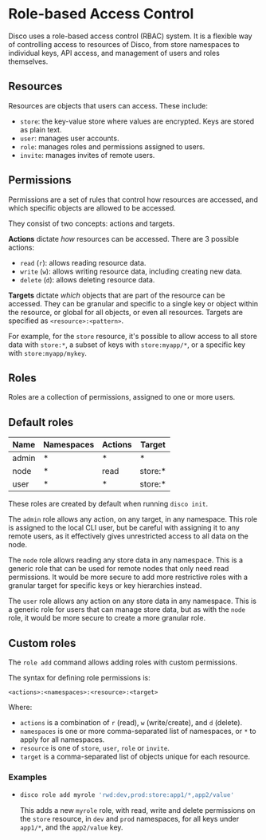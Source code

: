 # Role-based Access Control

Disco uses a role-based access control (RBAC) system. It is a flexible way of controlling access to resources of Disco, from store namespaces to individual keys, API access, and management of users and roles themselves.


## Resources

Resources are objects that users can access. These include:
- `store`: the key-value store where values are encrypted. Keys are stored as plain text.
- `user`: manages user accounts.
- `role`: manages roles and permissions assigned to users.
- `invite`: manages invites of remote users.

## Permissions

Permissions are a set of rules that control how resources are accessed, and which specific objects are allowed to be accessed.

They consist of two concepts: actions and targets.

**Actions** dictate _how_ resources can be accessed. There are 3 possible actions:
- `read` (`r`): allows reading resource data.
- `write` (`w`): allows writing resource data, including creating new data.
- `delete` (`d`): allows deleting resource data.

**Targets** dictate _which_ objects that are part of the resource can be accessed. They can be granular and specific to a single key or object within the resource, or global for all objects, or even all resources. Targets are specified as `<resource>:<pattern>`.

For example, for the `store` resource, it's possible to allow access to all store data with `store:*`, a subset of keys with `store:myapp/*`, or a specific key with `store:myapp/mykey`.


## Roles

Roles are a collection of permissions, assigned to one or more users.


## Default roles

| Name  | Namespaces | Actions | Target  |
|-------|------------|---------|---------|
| admin | *          | *       | *       |
| node  | *          | read    | store:* |
| user  | *          | *       | store:* |

These roles are created by default when running `disco init`.

The `admin` role allows any action, on any target, in any namespace. This role is assigned to the local CLI user, but be careful with assigning it to any remote users, as it effectively gives unrestricted access to all data on the node.

The `node` role allows reading any store data in any namespace. This is a generic role that can be used for remote nodes that only need read permissions. It would be more secure to add more restrictive roles with a granular target for specific keys or key hierarchies instead.

The `user` role allows any action on any store data in any namespace. This is a generic role for users that can manage store data, but as with the `node` role, it would be more secure to create a more granular role.


## Custom roles

The `role add` command allows adding roles with custom permissions.

The syntax for defining role permissions is:
```
<actions>:<namespaces>:<resource>:<target>
```
Where:
- `actions` is a combination of `r` (read), `w` (write/create), and `d` (delete).
- `namespaces` is one or more comma-separated list of namespaces, or `*` to apply for all namespaces.
- `resource` is one of `store`, `user`, `role` or `invite`.
- `target` is a comma-separated list of objects unique for each resource.


### Examples

- ```sh
  disco role add myrole 'rwd:dev,prod:store:app1/*,app2/value'
  ```
  This adds a new `myrole` role, with read, write and delete permissions on the `store` resource, in `dev` and `prod` namespaces, for all keys under `app1/*`, and the `app2/value` key.

